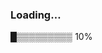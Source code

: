 ### Loading…
█▒▒▒▒▒▒▒▒▒
10%

<!--
███▒▒▒▒▒▒▒
30%
█████▒▒▒▒▒
50%
███████▒▒▒
100%
██████████

**yathework/yathework** is a ✨ _special_ ✨ repository because its `README.md` (this file) appears on your GitHub profile.

Here are some ideas to get you started:

- 🔭 I’m currently working on ...
- 🌱 I’m currently learning ...
- 👯 I’m looking to collaborate on ...
- 🤔 I’m looking for help with ...
- 💬 Ask me about ...
- 📫 How to reach me: ...
- 😄 Pronouns: ...
- ⚡ Fun fact: ...
-->
